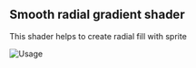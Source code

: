 ## Smooth radial gradient shader

This shader helps to create radial fill with sprite

![](https://github.com/Nrjwolf/unity-shader-sprite-radial-fill/blob/master/gif.gif "Usage")
